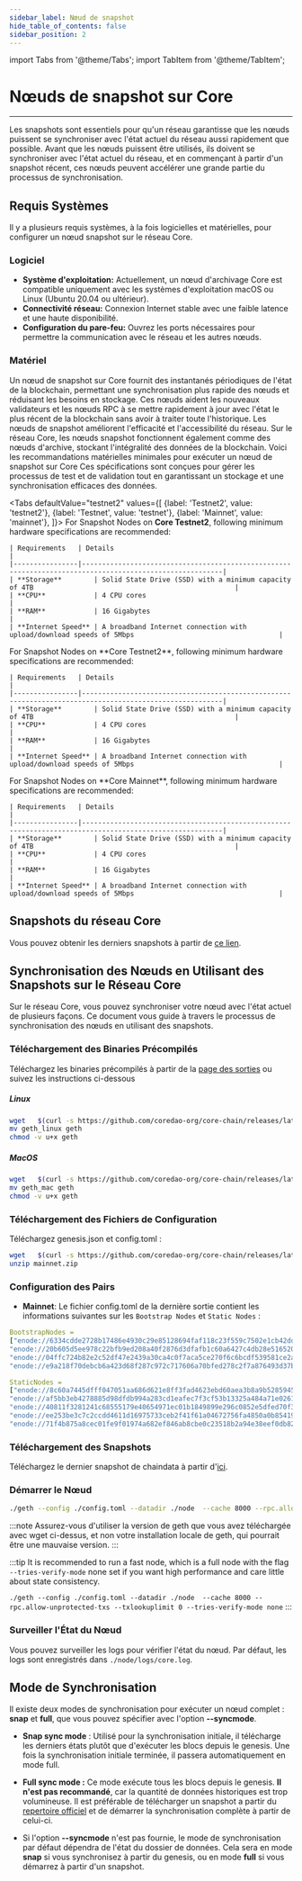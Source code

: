 ```yaml
---
sidebar_label: Nœud de snapshot
hide_table_of_contents: false
sidebar_position: 2
---
```


import Tabs from '@theme/Tabs';
import TabItem from '@theme/TabItem';

# Nœuds de snapshot sur Core

---

Les snapshots sont essentiels pour qu'un réseau garantisse que les nœuds puissent se synchroniser avec l'état actuel du réseau aussi rapidement que possible. Avant que les nœuds puissent être utilisés, ils doivent se synchroniser avec l'état actuel du réseau, et en commençant à partir d'un snapshot récent, ces nœuds peuvent accélérer une grande partie du processus de synchronisation.

## Requis Systèmes

Il y a plusieurs requis systèmes, à la fois logicielles et matérielles, pour configurer un nœud snapshot sur le réseau Core.

### Logiciel

- **Système d'exploitation:** Actuellement, un nœud d'archivage Core est compatible uniquement avec les systèmes d'exploitation macOS ou Linux (Ubuntu 20.04 ou ultérieur).
- **Connectivité réseau:** Connexion Internet stable avec une faible latence et une haute disponibilité.
- **Configuration du pare-feu:** Ouvrez les ports nécessaires pour permettre la communication avec le réseau et les autres nœuds.

### Matériel

Un nœud de snapshot sur Core fournit des instantanés périodiques de l'état de la blockchain, permettant une synchronisation plus rapide des nœuds et réduisant les besoins en stockage. Ces nœuds aident les nouveaux validateurs et les nœuds RPC à se mettre rapidement à jour avec l'état le plus récent de la blockchain sans avoir à traiter toute l'historique. Les nœuds de snapshot améliorent l'efficacité et l'accessibilité du réseau. Sur le réseau Core, les nœuds snapshot fonctionnent également comme des nœuds d'archive, stockant l'intégralité des données de la blockchain. Voici les recommandations matérielles minimales pour exécuter un nœud de snapshot sur Core  Ces spécifications sont conçues pour gérer les processus de test et de validation tout en garantissant un stockage et une synchronisation efficaces des données.

<Tabs
  defaultValue="testnet2"
  values={[
    {label: 'Testnet2', value: 'testnet2'},
    {label: 'Testnet', value: 'testnet'},
    {label: 'Mainnet', value: 'mainnet'},
  ]}>
  <TabItem value="testnet2">
    For Snapshot Nodes on **Core Testnet2**, following minimum hardware specifications are recommended:

    | Requirements   | Details                                                                                                 |  
    |----------------|---------------------------------------------------------------------------------------------------------|
    | **Storage**        | Solid State Drive (SSD) with a minimum capacity of 4TB                                                  |
    | **CPU**            | 4 CPU cores                                                                                             |
    | **RAM**            | 16 Gigabytes                                                                                            |
    | **Internet Speed** | A broadband Internet connection with upload/download speeds of 5Mbps                                    |

  </TabItem>
  <TabItem value="testnet">
    For Snapshot Nodes on **Core Testnet2**, following minimum hardware specifications are recommended:

    | Requirements   | Details                                                                                                 |  
    |----------------|---------------------------------------------------------------------------------------------------------|
    | **Storage**        | Solid State Drive (SSD) with a minimum capacity of 4TB                                                  |
    | **CPU**            | 4 CPU cores                                                                                             |
    | **RAM**            | 16 Gigabytes                                                                                            |
    | **Internet Speed** | A broadband Internet connection with upload/download speeds of 5Mbps                                    |

  </TabItem>
  <TabItem value="mainnet">
    For Snapshot Nodes on **Core Mainnet**, following minimum hardware specifications are recommended:

    | Requirements   | Details                                                                                                 |  
    |----------------|---------------------------------------------------------------------------------------------------------|
    | **Storage**        | Solid State Drive (SSD) with a minimum capacity of 4TB                                                  |
    | **CPU**            | 4 CPU cores                                                                                             |
    | **RAM**            | 16 Gigabytes                                                                                            |
    | **Internet Speed** | A broadband Internet connection with upload/download speeds of 5Mbps                                    |
  </TabItem>
</Tabs>


## Snapshots du réseau Core

Vous pouvez obtenir les derniers snapshots à partir de [ce lien](https://github.com/coredao-org/core-snapshots).

## Synchronisation des Nœuds en Utilisant des Snapshots sur le Réseau Core

Sur le réseau Core, vous pouvez synchroniser votre nœud avec l'état actuel de plusieurs façons. Ce document vous guide à travers le processus de synchronisation des nœuds en utilisant des snapshots.

### Téléchargement des Binaries Précompilés

Téléchargez les binaries précompilés à partir de la [page des sorties](https://github.com/coredao-org/core-chain/releases/latest) ou suivez les instructions ci-dessous

##### Linux

```bash
wget   $(curl -s https://github.com/coredao-org/core-chain/releases/latest |grep browser_ |grep geth_linux |cut -d\" -f4)
mv geth_linux geth
chmod -v u+x geth
```

##### MacOS

```bash
wget   $(curl -s https://github.com/coredao-org/core-chain/releases/latest |grep browser_ |grep geth_mac |cut -d\" -f4)
mv geth_mac geth
chmod -v u+x geth
```

### Téléchargement des Fichiers de Configuration

Téléchargez genesis.json et config.toml :

```bash
wget   $(curl -s https://github.com/coredao-org/core-chain/releases/latest |grep browser_ |grep mainnet |cut -d\" -f4)
unzip mainnet.zip
```

### Configuration des Pairs

- **Mainnet**: Le fichier config.toml de la dernière sortie contient les informations suivantes sur les `Bootstrap Nodes` et `Static Nodes` :

```yaml
BootstrapNodes = 
["enode://6334cdde2728b17486e4930c29e85128694faf118c23f559c7502e1cb42dd90a54f785c80c6a493d7d6f5ed23f3c9cf75e0392b024e45f7eadc81a84544a45ff@seed4.coredao.org:0?discport=35022",
"enode://20b605d5ee978c22bfb9ed208a40f2876d3dfafb1c60a6427c4db28e516520ee610cbc2a1c0ee05dd08578a041dc9070d92cf888422ed0869d0666b5103292b4@seed2.coredao.org:0?discport=35022",
"enode://04ffc724b82e2c52df47e2439a30ca4c0f7aca5ce270f6c6bcdf539581ce2ae4965afd5c5fe19106cd528ed6f379c68687a41310054ee751a73880b2c73e85d8@seed3.coredao.org:0?discport=35022",
"enode://e9a218f70debcb6a423d68f287c972c717606a70bfed278c2f7a876493d37bc535b05127abddeeca21941fc61497a6ca13387466c75a070050862ca6da11b0ca@seed1.coredao.org:0?discport=35022"]

StaticNodes = 
["enode://8c60a7445dfff047051aa686d621e8ff3fad4623ebd60aea3b8a9b5285945ff0bb05540cc215bcb0ae3fb07b6c368605ddeebeb23b282ffb2ae777d8a73155ec@18.230.84.232:35021",
"enode://af5bb3eb4278885d98dfdb994a283cd1eafec7f3cf53b13325a484a71e02613a2d724314a2d5bf2ea3b33adb0d1ad7d1c5b9e23c8d2959453a55bde5f02c762f@35.72.191.164:35021",
"enode://40811f3281241c68555179e40654971ec01b1849899e296c0852e5dfed70f3d17f776e90dced50e94cc71699e2b010eec58047ce91d07fa7a3520220cf3ce22b@13.39.140.139:35021",
"enode://ee253be3c7c2ccdd4611d16975733ceb2f41f61a04672756fa4850a0b85419ca5e07ceb5a6f1ac43318b136c8995b9160e6de0c6b4bc2c9325797c11275888e6@18.221.135.3:35021",
"enode://71f4b875a8cec01fe9f01974a682ef846ab8cbe0c23518b2a94e38eef0db829488502122b19c94d595521364bc4550639b58c0332d3942447dfd65707fc80bc0@13.214.98.126:35021"]
```

### Téléchargement des Snapshots

Téléchargez le dernier snapshot de chaindata à partir d'[ici](https://github.com/coredao-org/core-snapshots).

### Démarrer le Nœud

```bash
./geth --config ./config.toml --datadir ./node  --cache 8000 --rpc.allow-unprotected-txs --txlookuplimit 0
```

:::note
Assurez-vous d'utiliser la version de geth que vous avez téléchargée avec wget ci-dessus, et non votre installation locale de geth, qui pourrait être une mauvaise version.
:::

:::tip
It is recommended to run a fast node, which is a full node with the flag `--tries-verify-mode` none set if you want high performance and care little about state consistency.

`./geth --config ./config.toml --datadir ./node  --cache 8000 --rpc.allow-unprotected-txs --txlookuplimit 0 --tries-verify-mode none`
:::

### Surveiller l'État du Nœud

Vous pouvez surveiller les logs pour vérifier l'état du nœud. Par défaut, les logs sont enregistrés dans `./node/logs/core.log`.

## Mode de Synchronisation

Il existe deux modes de synchronisation pour exécuter un nœud complet : **snap** et **full**, que vous pouvez spécifier avec l'option **--syncmode**.

- **Snap sync mode** : Utilisé pour la synchronisation initiale, il télécharge les derniers états plutôt que d'exécuter les blocs depuis le genesis. Une fois la synchronisation initiale terminée, il passera automatiquement en mode full.

- **Full sync mode :** Ce mode exécute tous les blocs depuis le genesis. **Il n'est pas recommandé**, car la quantité de données historiques est trop volumineuse. Il est préférable de télécharger un snapshot a partir du [repertoire officiel](https://github.com/coredao-org/core-snapshots) et de démarrer la synchronisation complète à partir de celui-ci.

- Si l'option **--syncmode** n'est pas fournie, le mode de synchronisation par défaut dépendra de l'état du dossier de données. Cela sera en mode **snap** si vous synchronisez à partir du genesis, ou en mode **full** si vous démarrez à partir d'un snapshot.